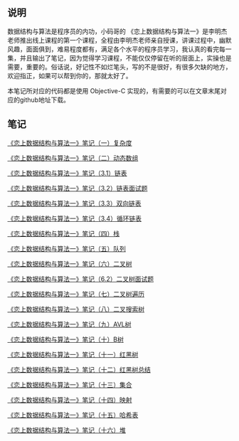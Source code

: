 **说明**
---
数据结构与算法是程序员的内功，小码哥的 《恋上数据结构与算法一》是李明杰老师推出线上课程的第一个课程，全程由李明杰老师亲自授课，讲课过程中，幽默风趣，面面俱到，难易程度都有，满足各个水平的程序员学习，我认真的看完每一集，并且输出了笔记，因为觉得学习课程，不能仅仅停留在听的层面上，实操也是需要，重要的。俗话说，好记性不如烂笔头，写的不是很好，有很多欠缺的地方，欢迎指正，如果可以帮到你的，那就太好了。

本笔记所对应的代码都是使用 Objective-C 实现的，有需要的可以在文章末尾对应的github地址下载。

**笔记**
---

[《恋上数据结构与算法一》笔记（一）复杂度](https://www.jianshu.com/p/be17a5c253ec)

[《恋上数据结构与算法一》笔记（二）动态数组](https://www.jianshu.com/p/fd450046dca1)

[《恋上数据结构与算法一》笔记（3.1）链表](https://www.jianshu.com/p/0216af1e01f8)

[《恋上数据结构与算法一》笔记（3.2）链表面试题](https://www.jianshu.com/p/0c6371e38ddd)

[《恋上数据结构与算法一》笔记（3.3）双向链表](https://www.jianshu.com/p/3990a9e1ebcd)

[《恋上数据结构与算法一》笔记（3.4）循环链表](https://www.jianshu.com/p/32e0f07fd565)

[《恋上数据结构与算法一》笔记（四）栈](https://www.jianshu.com/p/1d52f96cb1ab)

[《恋上数据结构与算法一》笔记（五）队列](https://www.jianshu.com/p/089da5541558)

[《恋上数据结构与算法一》笔记（六）二叉树](https://www.jianshu.com/p/a282eb61e1f0)

[《恋上数据结构与算法一》笔记（6.2）二叉树面试题](https://www.jianshu.com/p/a4038f2279a4)

[《恋上数据结构与算法一》笔记（七）二叉树遍历](https://www.jianshu.com/p/d5a8c19bba60)

[《恋上数据结构与算法一》笔记（八）二叉搜索树](https://www.jianshu.com/p/0ebecee7aa71)

[《恋上数据结构与算法一》笔记（九）AVL树](https://www.jianshu.com/p/0202d8467cce)

[《恋上数据结构与算法一》笔记（十）B树](https://www.jianshu.com/p/867695f45ad7)

[《恋上数据结构与算法一》笔记（十一）红黑树](https://www.jianshu.com/p/fe2d66274496)

[《恋上数据结构与算法一》笔记（十二）红黑树总结](https://www.jianshu.com/p/d3012c9acdf0)

[《恋上数据结构与算法一》笔记（十三）集合](https://www.jianshu.com/p/26fbca3e5f6b)

[《恋上数据结构与算法一》笔记（十四）映射](https://www.jianshu.com/p/1a418de7c0be)

[《恋上数据结构与算法一》笔记（十五）哈希表](https://www.jianshu.com/p/c137dad93d8d)

[《恋上数据结构与算法一》笔记（十六）堆](https://www.jianshu.com/p/d62ec033370b)
